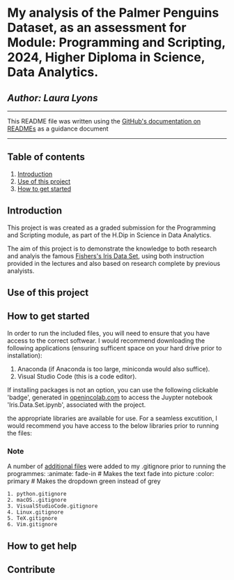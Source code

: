 
# My analysis of the Palmer Penguins Dataset, as an assessment for Module: Programming and Scripting, 2024, Higher Diploma in Science, Data Analytics.

## *Author: Laura Lyons*
***

This README file was written using the [GitHub's documentation on READMEs](https://docs.github.com/en/repositories/managing-your-repositorys-settings-and-features/customizing-your-repository/about-readmes) as a guidance document
***

## **Table of contents**

  1. [Introduction](#introduction)
  1. [Use of this project](#)
  1. [How to get started](#how-to-get-started)

## Introduction

This project is was created as a graded submission for the Programming and Scripting module, as part of the H.Dip in Science in Data Analytics.

The aim of this project is to demonstrate the knowledge to both research and analyis the famous [Fishers's Iris Data Set](https://raw.githubusercontent.com/mwaskom/seaborn-data/master/iris.csv), using both instruction provided in the lectures and also based on research complete by previous analyists.

## Use of this project

## How to get started

In order to run the included files, you will need to ensure that you have access to the correct softwear. I would recommend downloading the following applications (ensuring sufficent space on your hard drive prior to installation):

1. Anaconda (if Anaconda is too large, miniconda would also suffice).
2. Visual Studio Code (this is a code editor).

If installing packages is not an option, you can use the following clickable 'badge', generated in [openincolab.com](https://openincolab.com/) to access the Juypter notebook 'Iris.Data.Set.ipynb', associated with the project.

the appropriate libraries are available for use. For a seamless excutition, I would recommend you have access to the below libraries prior to running the files:

### Note

A number of [additional files](https://github.com/github/gitignore/tree/main/Global) were added to my .gitignore prior to running the programmes:
    :animate: fade-in  # Makes the text fade into picture
    :color: primary  # Makes the dropdown green instead of grey

    1. python.gitignore
    2. macOS..gitignore
    3. VisualStudioCode.gitignore
    4. Linux.gitignore
    5. TeX.gitignore
    6. Vim.gitignore

## How to get help

## Contribute

